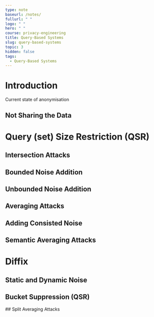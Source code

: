 ```yaml
---
type: note
baseurl: /notes/
fullurl: " "
logo: " "
hero: " "
course: privacy-engineering
title: Query-Based Systems
slug: query-based-systems
topic: 3
hidden: false
tags:
  - Query-Based Systems
---
```


# Introduction

Current state of anonymisation

## Not Sharing the Data

# Query (set) Size Restriction (QSR)

## Intersection Attacks

## Bounded Noise Addition

## Unbounded Noise Addition

## Averaging Attacks

## Adding Consisted Noise

## Semantic Averaging Attacks

# Diffix

## Static and Dynamic Noise

## Bucket Suppression (QSR)

## Split Averaging Attacks
